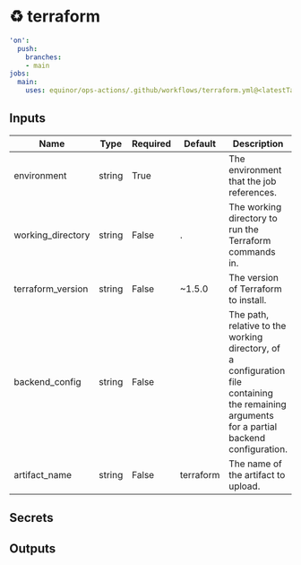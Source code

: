 # ♻ terraform

```yaml
'on':
  push:
    branches:
    - main
jobs:
  main:
    uses: equinor/ops-actions/.github/workflows/terraform.yml@<latestTag>

```

## Inputs


| Name | Type | Required | Default | Description |
| --- | --- | --- | --- | --- |
| environment | string | True |  | The environment that the job references. |
| working_directory | string | False | . | The working directory to run the Terraform commands in. |
| terraform_version | string | False | ~1.5.0 | The version of Terraform to install. |
| backend_config | string | False |  | The path, relative to the working directory, of a configuration file containing the remaining arguments for a partial backend configuration. |
| artifact_name | string | False | terraform | The name of the artifact to upload. |


## Secrets

## Outputs
